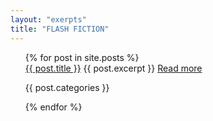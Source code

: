 ```yaml
---
layout: "exerpts"
title: "FLASH FICTION"
---
```


<ul>
  {% for post in site.posts %}
    <div class="story-summary">
      <a class = "post-title" href="{{ post.url }}">{{ post.title }}</a>
      {{ post.excerpt }}
      <a class = "post-link" href="{{ post.url }}">Read more</a>
      <p id="categories">{{ post.categories }}</p>
    </div>
  {% endfor %}
</ul>